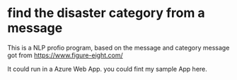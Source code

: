 # find the disaster category from a message

This is a NLP profio program, based on the message and category message got from <https://www.figure-eight.com/>

It could run in a Azure Web App. you could fint my sample App here.